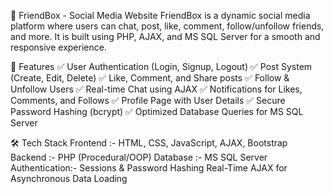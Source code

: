 📜 FriendBox - Social Media Website
FriendBox is a dynamic social media platform where users can chat, post, like, comment, follow/unfollow friends, and more. It is built using PHP, AJAX, and MS SQL Server for a smooth and responsive experience.


🚀 Features
✅ User Authentication (Login, Signup, Logout)
✅ Post System (Create, Edit, Delete)
✅ Like, Comment, and Share posts
✅ Follow & Unfollow Users
✅ Real-time Chat using AJAX
✅ Notifications for Likes, Comments, and Follows
✅ Profile Page with User Details
✅ Secure Password Hashing (bcrypt)
✅ Optimized Database Queries for MS SQL Server

🛠 Tech Stack
Frontend :-	HTML, CSS, JavaScript, AJAX, Bootstrap
Backend	:- PHP (Procedural/OOP)
Database :- MS SQL Server
Authentication:- Sessions & Password Hashing
Real-Time	AJAX for Asynchronous Data Loading
